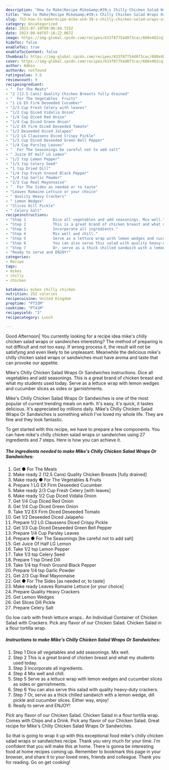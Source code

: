 ```yaml
---
description: "How to Make|Recipe Mike&amp;#39;s Chilly Chicken Salad Wraps Or Sandwiches {That is Simple"
title: "How to Make|Recipe Mike&amp;#39;s Chilly Chicken Salad Wraps Or Sandwiches {That is Simple"
slug: 753-how-to-makerecipe-mike-and-39-s-chilly-chicken-salad-wraps-or-sandwiches-that-is-simple
category: Uncategorized
date: 2023-07-18T09:06:04.725Z
date: 2023-08-04T07:18:22.067Z
image: https://img-global.cpcdn.com/recipes/633f87754d8f3cac/680x482cq70/mikes-chilly-chicken-salad-wraps-or-sandwiches-recipe-main-photo.jpg
hideToc: false
enableToc: true
enableTocContent: false
thumbnail: https://img-global.cpcdn.com/recipes/633f87754d8f3cac/680x482cq70/mikes-chilly-chicken-salad-wraps-or-sandwiches-recipe-main-photo.jpg
cover: https://img-global.cpcdn.com/recipes/633f87754d8f3cac/680x482cq70/mikes-chilly-chicken-salad-wraps-or-sandwiches-recipe-main-photo.jpg
author: Admin
authorAv: notfound
ratingvalue: 3.6
reviewcount: 9
recipeingredient:
- "  For The Meats"
- "2 (12.5 Cans) Quality Chicken Breasts fully drained"
- "  For The Vegetables  Fruits"
- "1 LG EX Firm Deseeded Cucumber"
- "2/3 Cup Fresh Celery with leaves"
- "1/2 Cup Diced Vidalia Onion"
- "1/4 Cup Diced Red Onion"
- "1/4 Cup Diced Green Onion"
- "1/2 EX Firm Diced Deseeded Tomato"
- "1/2 Deseeded Diced Jalapeo"
- "1/2 LG Claussens Diced Crispy Pickle"
- "1/3 Cup Diced Deseeded Green Bell Pepper"
- "1/4 Cup Parsley Leaves"
- "  For The Seasonings be careful not to add salt"
- " Juice Of Half LG Lemon"
- "1/2 tsp Lemon Pepper"
- "1/3 tsp Celery Seed"
- "1 tsp Dried Dill"
- "1/4 tsp Fresh Ground Black Pepper"
- "1/4 tsp Garlic Powder"
- "2/3 Cup Real Mayonnaise"
- "  For The Sides as needed or to taste"
- "Leaves Romaine Lettuce or your choice"
- " Quality Heavy Crackers"
- " Lemon Wedges"
- "Slices Dill Pickle"
- " Celery Salt"
recipeinstructions:
- "Step 1            Dice all vegetables and add seasonings. Mix well."
- "Step 2            This is a great brand of chicken breast and what my students used today."
- "Step 3            Incorporate all ingredients."
- "Step 4            Mix well and chill."
- "Step 5            Serve as a lettuce wrap with lemon wedges and cucumber slices as sides or garnishments."
- "Step 6            You can also serve this salad with quality heavy-duty crackers."
- "Step 7            Or, serve as a thick chilled sandwich with a lemon wedge, dill pickle and cucumber slices. Either way, enjoy!"
- "Ready to serve and ENJOY!"
categories:
- Recipe
tags:
- mikes
- chilly
- chicken

katakunci: mikes chilly chicken 
nutrition: 252 calories
recipecuisine: United Kingdom
preptime: "PT33M"
cooktime: "PT41M"
recipeyield: "3"
recipecategory: Lunch

---
```



Good Afternoon| You currently looking for a recipe idea mike&#39;s chilly chicken salad wraps or sandwiches interesting? The method of preparing is not difficult and not too easy. If wrong process it, the result will not be satisfying and even likely to be unpleasant. Meanwhile the delicious mike&#39;s chilly chicken salad wraps or sandwiches must have aroma and taste that can provoke our appetite.





Mike&#39;s Chilly Chicken Salad Wraps Or Sandwiches instructions. Dice all vegetables and add seasonings. This is a great brand of chicken breast and what my students used today. Serve as a lettuce wrap with lemon wedges and cucumber slices as sides or garnishments.

Mike&#39;s Chilly Chicken Salad Wraps Or Sandwiches is one of the most popular of current trending meals on earth. It's easy, it's quick, it tastes delicious. It's appreciated by millions daily. Mike&#39;s Chilly Chicken Salad Wraps Or Sandwiches is something which I've loved my whole life. They are fine and they look fantastic.


To get started with this recipe, we have to prepare a few components. You can have mike&#39;s chilly chicken salad wraps or sandwiches using 27 ingredients and 7 steps. Here is how you can achieve it.

<!--inarticleads1-->

##### The ingredients needed to make Mike&#39;s Chilly Chicken Salad Wraps Or Sandwiches:

1. Get  ● For The Meats
1. Make ready 2 (12.5 Cans) Quality Chicken Breasts [fully drained]
1. Make ready  ● For The Vegetables &amp; Fruits
1. Prepare 1 LG EX Firm Deseeded Cucumber
1. Make ready 2/3 Cup Fresh Celery [with leaves]
1. Make ready 1/2 Cup Diced Vidalia Onion
1. Get 1/4 Cup Diced Red Onion
1. Get 1/4 Cup Diced Green Onion
1. Take 1/2 EX Firm Diced Deseeded Tomato
1. Get 1/2 Deseeded Diced Jalapeño
1. Prepare 1/2 LG Claussens Diced Crispy Pickle
1. Get 1/3 Cup Diced Deseeded Green Bell Pepper
1. Prepare 1/4 Cup Parsley Leaves
1. Prepare  ● For The Seasonings [be careful not to add salt]
1. Get  Juice Of Half LG Lemon
1. Take 1/2 tsp Lemon Pepper
1. Take 1/3 tsp Celery Seed
1. Prepare 1 tsp Dried Dill
1. Take 1/4 tsp Fresh Ground Black Pepper
1. Prepare 1/4 tsp Garlic Powder
1. Get 2/3 Cup Real Mayonnaise
1. Get  ● For The Sides [as needed or, to taste]
1. Make ready Leaves Romaine Lettuce [or your choice]
1. Prepare  Quality Heavy Crackers
1. Get  Lemon Wedges
1. Get Slices Dill Pickle
1. Prepare  Celery Salt


Go low carb with fresh lettuce wraps.. An Individual Container of Chicken Salad with Crackers. Pick any flavor of our Chicken Salad. Chicken Salad in a flour tortilla wrap. 

<!--inarticleads2-->

##### Instructions to make Mike&#39;s Chilly Chicken Salad Wraps Or Sandwiches:

1. Step 1            Dice all vegetables and add seasonings. Mix well.
1. Step 2            This is a great brand of chicken breast and what my students used today.
1. Step 3            Incorporate all ingredients.
1. Step 4            Mix well and chill.
1. Step 5            Serve as a lettuce wrap with lemon wedges and cucumber slices as sides or garnishments.
1. Step 6            You can also serve this salad with quality heavy-duty crackers.
1. Step 7            Or, serve as a thick chilled sandwich with a lemon wedge, dill pickle and cucumber slices. Either way, enjoy!
1. Ready to serve and ENJOY!

Pick any flavor of our Chicken Salad. Chicken Salad in a flour tortilla wrap. Comes with Chips and a Drink. Pick any flavor of our Chicken Salad. Great recipe for Mike&#39;s Chilly Chicken Salad Wraps Or Sandwiches. 

So that is going to wrap it up with this exceptional food mike&#39;s chilly chicken salad wraps or sandwiches recipe. Thank you very much for your time. I'm confident that you will make this at home. There is gonna be interesting food at home recipes coming up. Remember to bookmark this page in your browser, and share it to your loved ones, friends and colleague. Thank you for reading. Go on get cooking!
